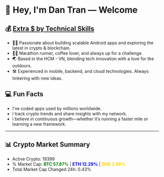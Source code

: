 # 👋 Hey, I'm Dan Tran — Welcome

## 💰 <a href="https://dantech.academy" target="_blank">Extra $ by Technical Skills</a>

- 🧑‍💻 Passionate about building scalable Android apps and exploring the latest in crypto & blockchain.
- 🏃‍♂️ Marathon runner, coffee lover, and always up for a challenge.
- 🌏 Based in the HCM - VN, blending tech innovation with a love for the outdoors.
- 🛠️ Experienced in mobile, backend, and cloud technologies. Always tinkering with new ideas.

## 💻 Fun Facts

- I’ve coded apps used by millions worldwide.
- I track crypto trends and share insights with my network.
- I believe in continuous growth—whether it’s running a faster mile or learning a new framework.

---

## 📊 Crypto Market Summary

- Active Crypto: 19399
- % Market Cap: <span style="color: green; font-weight: bold;">BTC 57.87%</span> | <span style="color: blue; font-weight: bold;">ETH 12.29%</span> | <span style="color: gold; font-weight: bold;">BNB 3.98%</span>
- Total Market Cap Changed 24h: 0.43%
